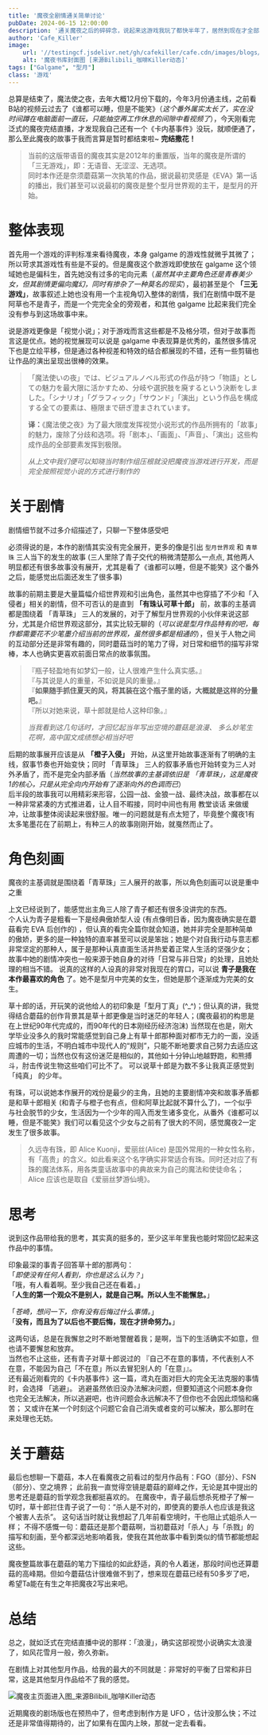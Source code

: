 ```yaml
---
title: '魔夜全剧情通关简单讨论'
pubDate: 2024-06-15 12:00:00
description: '通关魔夜之后的碎碎念，说起来这游戏我玩了都快半年了，居然到现在才全部通关，不过故事确实精彩，是一款在我心中可以排前五的GalGame'
author: 'Cafe_Killer'
image:
    url: '//testingcf.jsdelivr.net/gh/cafekiller/cafe.cdn/images/blogs/game2406152.jpg'
    alt: '魔夜书库封面图 [来源Bilibili_咖啡Killer动态]'
tags: ["Galgame", "型月"]
class: '游戏'
---
```


<!-- # 魔夜全剧情通关简单讨论 -->

总算是结束了，魔法使之夜，去年大概12月份下载的，今年3月份通主线，之前看B站的视频云过去了《谁都可以睡，但是不能笑》（*这个番外属实太长了，实在没时间蹲在电脑面前一直玩，只能抽空再工作休息的间隙中看视频了*），今天刚看完泛式的魔夜完结直播，才发现我自己还有一个《卡内基事件》没玩，就顺便通了，那么至此魔夜的故事于我而言算是暂时都结束啦~ __完结撒花！__

> 当前的这版带语音的魔夜其实是2012年的重置版，当年的魔夜是所谓的「三无游戏」，即：无语音、无涩涩、无选项。  
> 同时本作还是奈须蘑菇第一次执笔的作品，据说最初灵感是《EVA》第一话的播出，我们甚至可以说最初的魔夜是整个型月世界观的主干，是型月的开始。

# 整体表现

首先用一个游戏的评判标准来看待魔夜，本身 galgame 的游戏性就微乎其微了；所以苛求其游戏性有些是不妥的。但是魔夜这个款游戏即使放在 galgame 这个领域她也是偏科生，首先她没有过多的宅向元素（*虽然其中主要角色还是青春美少女，但其剧情更偏向魔幻，同时有掺杂了一种莫名的现实*），最初甚至是个 **「三无游戏」**，故事叙述上她也没有用一个主视角切入整体的剧情，我们在剧情中既不是阿草也不是青子，而是一个完完全全的旁观者，和其他 galgame 比起来我们完全没有参与到这场故事中来。

说是游戏更像是「视觉小说」；对于游戏而言这些都是不及格分项，但对于故事而言这是优点。她的视觉展现可以说是 galgame 中表现算是优秀的，虽然很多情况下也是立绘平移，但是通过各种视差和特效的结合都展现的不错，还有一些剪辑也让作品的演出呈现出很棒的效果。

> 「魔法使いの夜」では、ビジュアルノベル形式の作品が持つ「物語」としての魅力を最大限に活かすため、分岐や選択肢を廃するという決断をしました。「シナリオ」「グラフィック」「サウンド」「演出」という作品を構成する全ての要素は、極限まで研ぎ澄まされています。  
>   
> **译：**《魔法使之夜》为了最大限度发挥视觉小说形式的作品所拥有的「故事」的魅力，废除了分歧和选项。将「剧本」、「画面」、「声音」、「演出」这些构成作品的全部要素发挥到极限。  
>
> *从上文中我们便可以知晓当时制作组压根就没把魔夜当游戏进行开发，而是完全按照视觉小说的方式进行制作的*

# 关于剧情

<small-text>剧情细节就不过多介绍描述了，只聊一下整体感受吧</small-text>

必须得说的是，本作的剧情其实没有完全展开，更多的像是引出 `型月世界观` 和 `青草珠` 三人当下的发生的故事 (三人里除了青子交代的稍微清楚那么一点点, 其他两人明显都还有很多故事没有展开，尤其是看了《谁都可以睡，但是不能笑》这个番外之后，能感觉出后面还发生了很多事)

故事的前期主要是大量篇幅介绍世界观和引出角色，虽然其中也穿插了不少和「入侵者」相关的剧情，但不可否认的是直到 **「有珠认可草十郎」** 前，故事的主基调都是围绕着 「青草珠」 三人的发展的，对于了解型月世界观的小伙伴来说这部分，尤其是介绍世界观这部分，其实比较无聊的（*可以说是型月作品特有的吧，每作都需要花不少笔墨介绍当前的世界观，虽然很多都是相通的*），但关于人物之间的互动部分还是非常有趣的，同时蘑菇当时的笔力了得，对日常和细节的描写非常棒，本人也确实更喜欢前面日常点的故事氛围。

> 『瓶子轻盈地有如梦幻一般，让人很难产生什么真实感。』  
> 『与其说是人的重量，不如说是风的重量。』  
> 『**如果随手抓住夏天的风，将其装在这个瓶子里的话，大概就是这样的分量吧。**』  
> 『所以对她来说，草十郎就是给人这种印象。』 
>
> *当我看到这几句话时，才回忆起当年写出空境的蘑菇是浪漫、 多么妙笔生花啊，高中国文成绩想必相当好吧*

后期的故事展开应该是从 **「橙子入侵」** 开始，从这里开始故事逐渐有了明确的主线，叙事节奏也开始变快；同时 「青草珠」 三人的叙事矛盾也开始转变为三人对外矛盾了，而不是完全内部矛盾（*当然故事的主基调依旧是 「青草珠」，这是魔夜1的核心，只是从完全向内开始有了逐渐向外的色调而已*）  
后半段的故事我可以用精彩来形容，公园一战、金狼一战、最终决战，故事都在以一种非常紧凑的方式推进着，让人目不暇接，同时中间也有用 教堂谈话 来做缓冲，让故事整体阅读起来很舒服。唯一的问题就是有点太短了，毕竟整个魔夜1有太多笔墨花在了前期上，有种三人的故事刚刚开始，就戛然而止了。

# 角色刻画

<small-text>魔夜的主基调就是围绕着「青草珠」三人展开的故事，所以角色刻画可以说是重中之重</small-text>

上文已经说到了，能感觉出主角三人除了青子都还有很多没讲完的东西。  
个人认为青子是粗看一下是经典傲娇型人设 <small-text>(有点像明日香，因为魔夜确实是在蘑菇看完 EVA 后创作的)</small-text> ，但认真的看完全篇你就会知道，她并非完全是那种简单的傲娇，更多的是一种独特的直率甚至可以说是笨拙；她是个对自我行动与意志都非常坚定的那种人，属于是那种认真直面生活并热爱着正常人生活的坚强少女；  
故事中她的剧情冲突也一般来源于她自身的对待「日常与非日常」的处理，且她处理的相当不错。
说真的这样的人设真的非常对我现在的胃口，可以说 __青子是我在本作最喜欢的角色__ 了。她不是型月中完美的女生，但她是那个逐渐成为完美的女生。

草十郎的话，开玩笑的说他给人的初印象是「型月丁真」(^_^)；但认真的讲，我觉得结合蘑菇的创作背景其是草十郎更像是当时迷茫的年轻人；<small-text>(魔夜最初的构思是在上世纪90年代完成的，而90年代的日本刚经历经济泡沫)</small-text>
当然现在也是，刚大学毕业没多久的我时常能感觉到自己身上有草十郎那种面对都市无力的一面，没适应城市的生活，不明白城市中现代人的“规则”，只能不断地要求自己努力去适应这周遭的一切；当然也仅有这份迷茫是相似的，其他如十分钟山地越野跑，和熊搏斗，肘击传说生物这些咱们可比不了。
可以说草十郎是为数不多让我真正感觉到 「纯真」 的少年。

有珠，可以说她本作展开的戏份是最少的主角，且她的主要剧情冲突和故事矛盾都是和草十郎相关 <small-text>(和青子与橙子也有点，但和阿草比起就不算什么了)</small-text>，一个似乎与社会脱节的少女，生活因为一个少年的闯入而发生诸多变化，从番外《谁都可以睡，但是不能笑》我们可以看见这个少女与之前有了很大的不同，感觉魔夜2一定发生了很多故事。

> 久远寺有珠，即 Alice Kuonji，爱丽丝(Alice) 是国外常用的一种女性名称，有「高贵」的含义。如此看来这个名字确实非常适合有珠。同时还对应了有珠的魔法体系，用各类童话故事中的典故来为自己的魔法和使徒命名；Alice 应该也是取自《爱丽丝梦游仙境》。

# 思考

说到这作品带给我的思考，其实真的挺多的，至少这半年里我也能时常回忆起来这作品中的事情。

印象最深的事青子回答草十郎的那两句：  
「*即使没有任何人看到，你也是这么认为？*」  
「哦，有人看着啊。至少我自己还在看着。」  
「**人生的第一个观众不是别人，就是自己啊。所以人生不能懈怠。**」

「*苍崎，想问一下，你有没有后悔过什么事情。*」  
「**没有，而且为了以后也不要后悔，现在才拼命努力。**」  

这两句话，总是在我懈怠之时不断地警醒着我；是啊，当下的生活确实不如意，但也请不要懈怠和放弃。  
当然也不止这些，还有青子对草十郎说过的 『自己不在意的事情，不代表别人不在意，不能因为自己「不在意」所以去冒犯别人的「在意」』。  
还有最近刚看完的《卡内基事件》这一篇，鸢丸在面对巨大的完全无法克服的事情时，会选择 「逃避」。
逃避虽然依旧没办法解决问题，但要知道这个问题本身你也完全无法解决，所以逃避吧，也许问题会永远解决不了但你也不会因此烦恼和痛苦；
又或许在某一个时刻这个问题它会自己消失或者变的可以解决，那么那时在来处理也无妨。

# 关于蘑菇

最后也想聊一下蘑菇，本人在看魔夜之前看过的型月作品有：FGO（部分）、FSN（部分）、空之境界；
此前我一直觉得空镜是蘑菇的巅峰之作，无论是其中提出的思考还是蘑菇的哲学观念我都挺喜欢的。
在魔夜中，青子最后想杀死橙子了解一切时，草十郎拦住青子说了一句：“杀人是不对的，即使真的要杀人也应该是我这个被害人去杀”。
这句话当时就让我想起了几年前看空境时，干也阻止式姐杀人一样；
不得不感慨一句：蘑菇还是那个蘑菇啊，当初蘑菇对「杀人」与「杀戮」的描写和刻画，至今都深远地影响着我，使我在其他故事中看到类似的情节都能想起这些。

魔夜整篇故事在蘑菇的笔力下描绘的如此舒适，真的令人着迷，那段时间也还算蘑菇的高峰期。但如今蘑菇估计很难做不到了，想来现在蘑菇已经有50多岁了吧，希望Ta能在有生之年把魔夜2写出来吧。

# 总结

总之，就如泛式在完结直播中说的那样：「浪漫」，确实这部视觉小说确实太浪漫了，如风花雪月一般，弥久弥新。 

在剧情上对其他型月作品，给我的最大的不同就是：非常好的平衡了日常和非日常，这是其他型月作品给不了我的感觉。

![魔夜主页面进入图_来源Bilibili_咖啡Killer动态](//testingcf.jsdelivr.net/gh/cafekiller/cafe.cdn/images/blogs/game2406151.jpg)

近期魔夜的剧场版也在预热中了，但考虑到制作方是 UFO ，估计没那么快；不过还是非常值得期待的，出了如果有在国内上映，那就一定去看看。